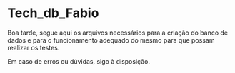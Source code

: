 # Tech_db_Fabio

Boa tarde, segue aqui os arquivos necessários para a criação do banco de dados e para o funcionamento adequado do mesmo para que possam realizar os testes.

Em caso de erros ou dúvidas, sigo à disposição.
